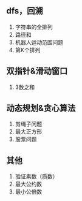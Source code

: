 ## dfs，回溯

1. 字符串的全排列
2. 路径和
3. 机器人运动范围问题
4. 第K个排列

## 双指针&滑动窗口

1. 3数之和

## 动态规划&贪心算法

1. 剪绳子问题
2. 最大正方形
3. 股票问题

## 其他

1. 验证素数（质数）
2. 最大公约数
3. 最小公倍数
